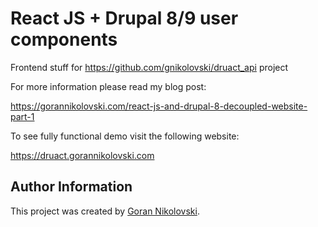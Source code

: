 # React JS + Drupal 8/9 user components

Frontend stuff for https://github.com/gnikolovski/druact_api project

For more information please read my blog post:

https://gorannikolovski.com/react-js-and-drupal-8-decoupled-website-part-1

To see fully functional demo visit the following website:

https://druact.gorannikolovski.com

## Author Information

This project was created by [Goran Nikolovski](https://gorannikolovski.com/).
